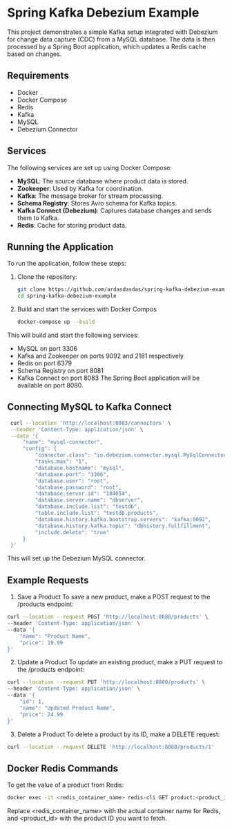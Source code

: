 # Spring Kafka Debezium Example

This project demonstrates a simple Kafka setup integrated with Debezium for change data capture (CDC) from a MySQL database. The data is then processed by a Spring Boot application, which updates a Redis cache based on changes.

## Requirements

- Docker
- Docker Compose
- Redis
- Kafka
- MySQL
- Debezium Connector

## Services

The following services are set up using Docker Compose:

- **MySQL**: The source database where product data is stored.
- **Zookeeper**: Used by Kafka for coordination.
- **Kafka**: The message broker for stream processing.
- **Schema Registry**: Stores Avro schema for Kafka topics.
- **Kafka Connect (Debezium)**: Captures database changes and sends them to Kafka.
- **Redis**: Cache for storing product data.

## Running the Application

To run the application, follow these steps:

1. Clone the repository:

   ```bash
   git clone https://github.com/ardasdasdas/spring-kafka-debezium-example.git
   cd spring-kafka-debezium-example

2. Build and start the services with Docker Compos
   ```bash
   docker-compose up --build
This will build and start the following services:
- MySQL on port 3306
- Kafka and Zookeeper on ports 9092 and 2181 respectively
- Redis on port 6379
- Schema Registry on port 8081
- Kafka Connect on port 8083
The Spring Boot application will be available on port 8080.

## Connecting MySQL to Kafka Connect

   ```bash
    curl --location 'http://localhost:8083/connectors' \
    --header 'Content-Type: application/json' \
    --data '{
        "name": "mysql-connector",
        "config": {
            "connector.class": "io.debezium.connector.mysql.MySqlConnector",
            "tasks.max": "1",
            "database.hostname": "mysql",
            "database.port": "3306",
            "database.user": "root",
            "database.password": "root",
            "database.server.id": "184054",
            "database.server.name": "dbserver",
            "database.include.list": "testdb",
            "table.include.list": "testdb.products",
            "database.history.kafka.bootstrap.servers": "kafka:9092",
            "database.history.kafka.topic": "dbhistory.fullfillment",
            "include.delete": "true"
        }
    }'
```
This will set up the Debezium MySQL connector.

## Example Requests

1. Save a Product
To save a new product, make a POST request to the /products endpoint:
```bash
curl --location --request POST 'http://localhost:8080/products' \
--header 'Content-Type: application/json' \
--data '{
    "name": "Product Name",
    "price": 19.99
}'
```
2. Update a Product
To update an existing product, make a PUT request to the /products endpoint:
```bash
curl --location --request PUT 'http://localhost:8080/products' \
--header 'Content-Type: application/json' \
--data '{
    "id": 1,
    "name": "Updated Product Name",
    "price": 24.99
}'
```
3. Delete a Product
To delete a product by its ID, make a DELETE request:
```bash
curl --location --request DELETE 'http://localhost:8080/products/1'
```

## Docker Redis Commands

To get the value of a product from Redis:
```bash
docker exec -it <redis_container_name> redis-cli GET product:<product_id>
```
Replace <redis_container_name> with the actual container name for Redis, and <product_id> with the product ID you want to fetch.




